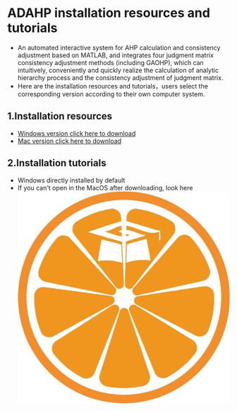 # ADAHP installation resources and tutorials
* An automated interactive system for AHP calculation and consistency adjustment based on MATLAB, and integrates four judgment matrix consistency adjustment methods (including GAOHP), which can intuitively, conveniently and quickly realize the calculation of analytic hierarchy process and the consistency adjustment of judgment matrix.<br>
* Here are the installation resources and tutorials，users select the corresponding version according to their own computer system.<br>

## 1.Installation resources
* [Windows version click here to download](https://github.com/gccaizr/ADAHP/releases/download/v1.0/windows_redistribution.zip)<br>
* [Mac version click here to download](https://github.com/gccaizr/ADAHP/releases/download/v1.0/MacOs-AppInstaller.zip)<br>

## 2.Installation tutorials


* Windows directly installed by default
* If you can't open in the MacOS after downloading, look here
![image](https://github.com/gccaizr/picture/blob/c3ded8cc8e0a188b331606be182a3ed6e51f4bd7/images/%E6%A9%99%E5%AD%90%E5%A4%B4%E5%83%8F.jpg)
